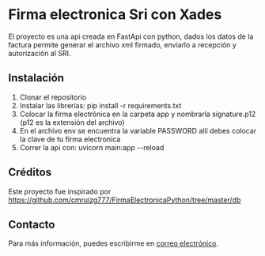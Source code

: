 # Firma electronica Sri con Xades

El proyecto es una api creada en FastApi con python, dados los datos de la factura permite generar el archivo xml firmado, enviarlo a recepción y autorización al SRI.

## Instalación

1. Clonar el repositorio
2. Instalar las librerías: pip install -r requirements.txt
3. Colocar la firma electrónica en la carpeta app y nombrarla signature.p12 (p12 es la extensión del archivo)
4. En el archivo env se encuentra la variable PASSWORD allí debes colocar la clave de tu firma electronica
5. Correr la api con: uvicorn main:app --reload

## Créditos

Este proyecto fue inspirado por https://github.com/cmruizg777/FirmaElectronicaPython/tree/master/db

## Contacto

Para más información, puedes escribirme en [correo electrónico](mailto:omar.guanoluisa25@gmail.com).
